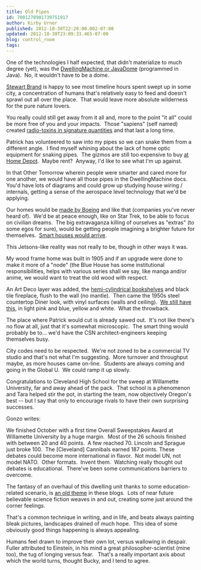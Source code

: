 ```yaml
---
title: Old Pipes
id: 7001270901739751917
author: Kirby Urner
published: 2012-10-30T22:20:00.002-07:00
updated: 2012-10-30T23:09:33.465-07:00
blog: control_room
tags: 
---
```


One of the technologies I half expected, that didn't materialize to much degree (yet), was the [DwellingMachine or JavaDome](http://worldgame.blogspot.com/2006/01/location-scouting.html) (programmed in Java).  No, it wouldn't have to be a dome.

[Stewart Brand](http://controlroom.blogspot.com/2011/03/stewart-brand-at-reed-college.html) is happy to see most timeline hours spent swept up in some city, a concentration of humans that's relatively easy to feed and doesn't sprawl out all over the place.  That would leave more absolute wilderness for the pure nature lovers.

You really could still get away from it all and, more to the point "it all" could be more free of you and your impacts.  Those "sapiens" (self named) created [radio-toxins in signature quantities](http://controlroom.blogspot.com/2010/05/wanderers-2010511.html) and that last a long time.

Patrick has volunteered to saw into my pipes so we can snake them from a different angle.  I find myself whining about the lack of home optic equipment for snaking pipes.  The gizmos are still too expensive to buy [at Home Depot](http://controlroom.blogspot.com/2005/12/presents-for-iraq.html).  Maybe rent?  Anyway, I'd like to see what I'm up against.

In that Other Tomorrow wherein people were smarter and cared more for one another, we would have all those pipes in the DwellingMachine docs.  You'd have lots of diagrams and could grow up studying house wiring / internals, getting a sense of the aerospace level technology that we'd be applying.

Our homes would be [made by Boeing](http://mybizmo.blogspot.com/2009/01/about-habitats.html) and like that (companies you've never heard of).  We'd be at peace enough, like on Star Trek, to be able to focus on civilian dreams.  The big extravaganza killing of ourselves as "extras" (to some egos for sure), would be getting people imagining a brighter future for themselves.  [Smart houses would arrive](http://grunch.net/archives/38).

This Jetsons-like reality was not really to be, though in other ways it was.

My wood frame home was built in 1905 and if an upgrade were done to make it more of a "node" (the Blue House has some institutional responsibilities, helps with various series shall we say, like manga and/or anime, we would want to treat the old wood with respect.

An Art Deco layer was added, the [hemi-cylindrical bookshelves](http://www.flickr.com/photos/kirbyurner/4015630210/) and black tile fireplace, flush to the wall (no mantle).  Then came the 1950s steel countertop Diner look, with vinyl surfaces (walls and ceiling).  [We still have this](http://www.flickr.com/photos/kirbyurner/3302072052/), in light pink and blue, yellow and white.  What the throwback.

The place where Patrick would cut is already sawed out.  It's not like there's no flow at all, just that it's somewhat microscopic.  The smart thing would probably be to... we'd have the CSN architect-engineers keeping themselves busy.

City codes need to be respected.  We're not zoned to be a commercial TV studio and that's not what I'm suggesting.  More turnover and throughput maybe, as more houses came on-line.  Students are always coming and going in the Global U.  We could ramp it up slowly. 

Congratulations to Cleveland High School for the sweep at Willamette University, far and away ahead of the pack.  That school is a phenomenon and Tara helped stir the pot, in starting the team, now objectively Oregon's best -- but I say that only to encourage rivals to have their own surprising successes.

Gonzo writes:

We finished October with a first time Overall Sweepstakes Award at 
Willamette University by a huge margin.  Most of the 26 schools finished
 with between 20 and 40 points.  A few reached 70. Lincoln and Sprague 
just broke 100.  The [Cleveland] Cannibals earned 187 points.
These debates could become more international in flavor.  Not model UN, not model NATO.  Other formats.  Invent them.  Watching really thought out debates is educational.  There've been some communications barriers to overcome.

The fantasy of an overhaul of this dwelling unit thanks to some education-related scenario, is [an old theme](http://mybizmo.blogspot.com/2011/11/office-studio.html) in these blogs.  Lots of near future believable science fiction weaves in and out, creating some just around the corner feelings.

That's a common technique in writing, and in life, and beats always painting bleak pictures, landscapes drained of much hope.  This idea of some obviously good things happening is always appealing.

Humans feel drawn to improve their own lot, versus wallowing in despair.  Fuller attributed to Einstein, in his mind a great philosopher-scientist (mine too), the tug of longing versus fear.   That's a really important axis about which the world turns, thought Bucky, and I tend to agree.